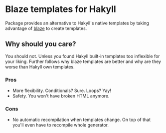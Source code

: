 # Blaze templates for Hakyll

Package provides an alternative to Hakyll's native templates by taking
advantage of [blaze] to create templates.

[blaze]: http://hackage.haskell.org/package/blaze-html

## Why should you care?

You should not. Unless you found Hakyll built-in templates too inflexible for
your liking. Further follows why blaze templates are better and why are they
worse than Hakyll own templates.

### Pros

- More flexibility. Conditionals? Sure. Loops? Yay!
- Safety. You won't have broken HTML anymore.

### Cons

- No automatic recompilation when templates change. On top of that you'll even
  have to recompile whole generator.
